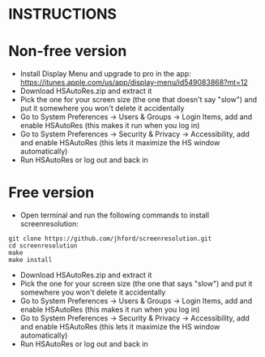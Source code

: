 # INSTRUCTIONS
# Non-free version
- Install Display Menu and upgrade to pro in the app: https://itunes.apple.com/us/app/display-menu/id549083868?mt=12
- Download HSAutoRes.zip and extract it
- Pick the one for your screen size (the one that doesn't say "slow") and put it somewhere you won't delete it accidentally
- Go to System Preferences -> Users & Groups -> Login Items, add and enable HSAutoRes (this makes it run when you log in)
- Go to System Preferences -> Security & Privacy -> Accessibility, add and enable HSAutoRes (this lets it maximize the HS window automatically)
- Run HSAutoRes or log out and back in


# Free version
- Open terminal and run the following commands to install screenresolution:

````
git clone https://github.com/jhford/screenresolution.git
cd screenresolution
make
make install
````
- Download HSAutoRes.zip and extract it
- Pick the one for your screen size (the one that says "slow") and put it somewhere you won't delete it accidentally
- Go to System Preferences -> Users & Groups -> Login Items, add and enable HSAutoRes (this makes it run when you log in)
- Go to System Preferences -> Security & Privacy -> Accessibility, add and enable HSAutoRes (this lets it maximize the HS window automatically)
- Run HSAutoRes or log out and back in
